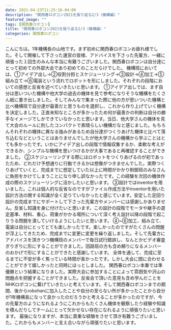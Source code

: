 ```yaml
---
date: 2021-04-23T11:25:16-04:00
description: "関西春ロボコン2021を振り返る2/3（機構編）"
featured_image: ""
tags: [関西春ロボコン]
title: "関西春ロボコン2021を振り返る2/3（機構編）"
categories: 関西春ロボコン
---
```


こんにちは。1年機構長の山地です。まず初めに関西春ロボコンお疲れ様でした。そして開催して下さった運営の皆様、アドバイスを下さった先輩方、一緒に頑張った１回生のみんな本当に有難うございました。関西春ロボコンは自分達にとって初めての外部大会であり初めてのことだらけでした。
機構班においては、①アイデア出し→②役割分担とスケジューリング→③設計→④加工→⑤組み立て→⑥電装という流れでロボットを形にしました。それぞれの段階においての感想と反省を述べていきたいと思います。
①アイデア出しでは、まず自分は思いついた機構や他大学の過去の機体を見て参考になりそうな機構をたくさん紙に書き出しました。そしてみんなで集まった際に他の方が思いついた機構と比べ機構班で自分達が最善だと思うものを選択し、これから作り上げていく機構を決定しました。正直未知なところが多かったため何が最善かの判断は自分の勝手なイメージでしかできていなかったと思います。当日、他大学さんの機体を見て大会のルールに則したコンパクトで素晴らしい機構だなと感じました。もちろんそれぞれの機体に異なる強みがあるため自分達がつくりあげた機体と比べて落ち込むなどということはありませんでしたが他大学さんの機構から学ぶことはとても多かったです。いかにアイデア出しの段階で情報収集するか、柔軟な考えができるか、シンプルな機構を思いつけるかが大事であると再確認することができました。
②スケジューリングする際にはロボットをつくりあげるのが初であったため、どれだけ予想通りに行動できるかは想像がつきませんでした。実際つくりあげていくと、完成までに想定していた以上に時間がかかり制御班のみなさんに負担をかけてしまうことになり申し訳なかったです。この経験を次回の機体作成の際のスケジューリングに活かしたいと思います。
③設計ではinventorを用いました。これは個人的な反省なのですがファイル作成方法やinventorを用いた設計方法の関する知識が全く足りていなかったと感じています。安定した足回り設計の完成までにサポートして下さった先輩方やメンバーには感謝しかありません。反省し知識を身に付けたいと思います。この設計の段階でモータや継手の選定基準、材料、重心、荷重がかかる場所について深く考え設計以降の段階で起こりうる問題を潰していけるようにしたいと思います。
④~⑥加工、組み立て、電装は自分にとってとても楽しかったです。楽しかったのですがたくさんの問題が浮上してきたため、完成までに変更に変更を繰り返しました。そして先輩方にアドバイスを頂きつつ機構班のメンバーで毎日試行錯誤し、なんとかビデオ審査ぎりぎりに形にすることができました。回路班の方も含め頼りになるメンバーのおかげで形にすることができたと感謝しています。
全体を通して、完成に至るまでに不安が多く焦っている時間が長かったです。しかし大会に間に合わせることができて嬉しかったと同時にほっとしました。
関西春ロボコン本番では準優勝という結果になりました。実際大会に参加することによって雰囲気や沢山の問題点を把握することができました。反省会で頂いた意見も含め学んだことをNHKロボコンに繋げていきたいと考えています。そして関西春ロボコンまでの期間、後からrobohanに加入したことや自分の至らない所が多かったことから自分が1年機構長になって良かったのだろうかと考えることが多かったのですが、今の先輩方のようになれるようにこれからもたくさん機体を観察したり経験や知識を積んだりしてチームにとって欠かせない存在になれるように頑張りたいと思います。
最後になりますが、本当に貴重な経験をさせて頂き有難うございました。これからもメンバーと支え合いながら頑張りたいと思います。

